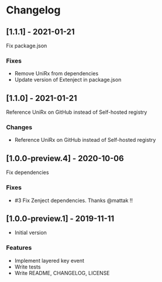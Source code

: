 # Changelog

## [1.1.1] - 2021-01-21

Fix package.json

### Fixes

- Remove UniRx from dependencies
- Update version of Extenject in package.json

## [1.1.0] - 2021-01-21

Reference UniRx on GitHub instead of Self-hosted registry

### Changes

- Reference UniRx on GitHub instead of Self-hosted registry

## [1.0.0-preview.4] - 2020-10-06

Fix dependencies

### Fixes

- #3 Fix Zenject dependencies. Thanks @mattak !!

## [1.0.0-preview.1] - 2019-11-11

* Initial version

### Features

* Implement layered key event
* Write tests
* Write README, CHANGELOG, LICENSE

